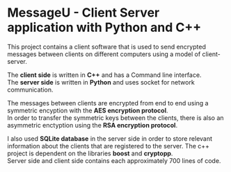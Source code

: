 # MessageU - Client Server application with Python and C++
This project contains a client software that is used to send encrypted messages between clients on different computers using a model of client-server. </br> 

The **client side** is written in **C++** and has a Command line interface. </br> 
The **server side** is written in **Python** and uses socket for network communication. </br> 

The messages between clients are encrypted from end to end using a symmetric encyption with the **AES encryption protocol**. </br>
In order to transfer the symmetric keys between the clients, there is also an asymmetric enctyption using the **RSA encryption protocol**. </br>

I also used **SQLite database** in the server side in order to store relevant information about the clients that are registered to the server.
The c++ project is dependent on the libraries **boost** and **cryptopp**.</br>
Server side and client side contains each approximately 700 lines of code.
